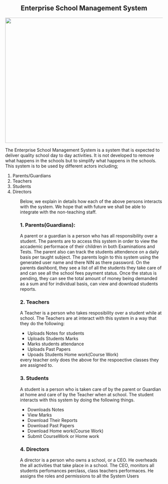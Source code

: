 <h2 align="center">Enterprise School Management System</h2>
<p align="center"><img src="https://qph.fs.quoracdn.net/main-qimg-a1c5a89120f880ceaedc51524be72929" width="900" height="400"></p>
<p> The Enterprise School Management System is a system that is expected to deliver quality school day to day activities. It is not developed to remove what happens in the schools but to simplify what happens in the schools. This system is to be used by different actors including;
    <ol>
        <li>Parents/Guardians</li>
        <li>Teachers</li>
        <li>Students</li>
        <li>Directors</li>
    <ol>
 Below, we explain in details how each of the above persons interacts with the system. We hope that with future we shall be able to integrate with the non-teaching staff.
</p>
        <h3>1. Parents(Guardians):</h3>
        <p>
            A parent or a guardian is a person who has all responsibility over a student. The parents are to access this system in order to view the accademic performace of their children in both Examinations and Tests. The parent also can track the students attendence on a daily basis per taught subject. The parents login to this system using the generated user name and there NIN as there password. On the parents dashbord, they see a list of all the students they take care of and can see all the school fees payment status. Once the status is pending, they can see the total amount of money being demanded as a sum and for individual basis, can view and download students reports.  
        </p>
        <h3>2. Teachers</h3>
        <p>
            A Teacher is a person who takes resposibility over a student while at school. The Teachers are at interact with this system in a way that they do the following:
        <ul>
            <li>Uploads Notes for students</li>
            <li>Uploads Students Marks</li>
            <li>Marks students attendance</li>
            <li>Uploads Past Papers</li>
            <li>Upoads Students Home work(Course Work)</li>
        </ul>
        every teacher only does the above for the respoective classes they are assigned to.
        </p>
       <h3>3. Students</h3>
        <p>
            A student is a person who is taken care of by the parent or Guardian at home and care of by the Teacher when at school. The student interacts with this system by doing the following things.
            <ul>
                <li>Downloads Notes</li>
                <li>View Marks</li>
                <li>Download Their Reports</li>
                <li>Download Past Papers</li>
                <li>Download Home work(Course Work)</li>
                <li>Submit CourseWork or Home work</li>
            </ul>
        </p>
        <h3>4. Directors</h3>
        <p>
            A director is a person who owns a school, or a CEO. He overheads the all activities that take place in a school. The CEO, monitors all students perfomances perclass, class teachers performaces. He assigns the roles and permissions to all the System Users
        </p>
